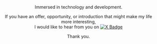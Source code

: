 <p align="center"> Immersed in technology and development.</p>
<p align="center">
  If you have an offer, opportunity, or introduction that might make my life more interesting,<br>
  I would like to hear from you on
  <a href="https://x.com/alchemistsumit" target="_blank">
    <img src="https://img.shields.io/badge/-@alchemistsumit-1DA1F2?style=flat&logo=twitter&logoColor=white" alt="X Badge">
  </a>
</p>
<p align="center">Thank you.</p>
